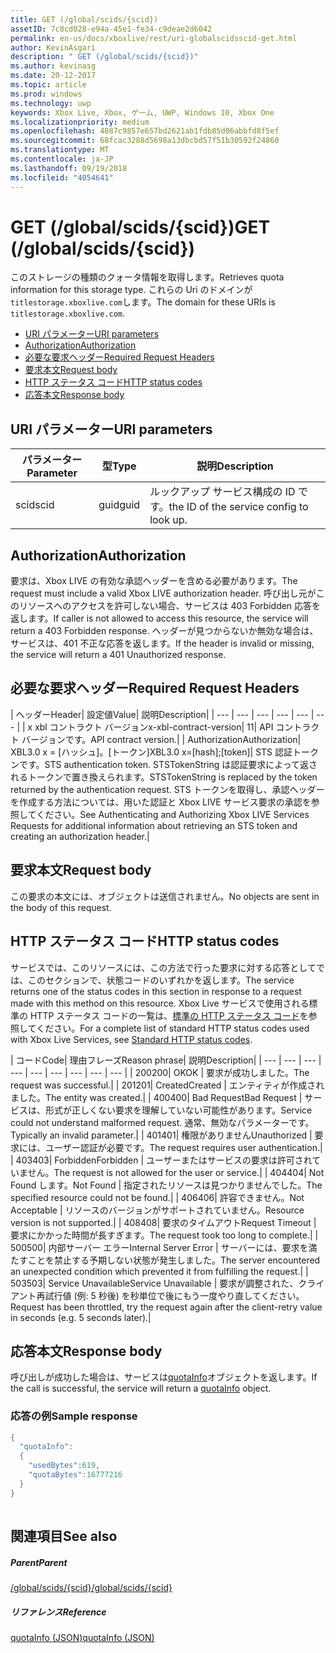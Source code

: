 ```yaml
---
title: GET (/global/scids/{scid})
assetID: 7c8cd028-e94a-45e1-fe34-c9deae2d6042
permalink: en-us/docs/xboxlive/rest/uri-globalscidsscid-get.html
author: KevinAsgari
description: " GET (/global/scids/{scid})"
ms.author: kevinasg
ms.date: 20-12-2017
ms.topic: article
ms.prod: windows
ms.technology: uwp
keywords: Xbox Live, Xbox, ゲーム, UWP, Windows 10, Xbox One
ms.localizationpriority: medium
ms.openlocfilehash: 4087c9857e657bd2621ab1fdb85d06abbfd8f5ef
ms.sourcegitcommit: 68fcac3288d5698a13dbcbd57f51b30592f24860
ms.translationtype: MT
ms.contentlocale: ja-JP
ms.lasthandoff: 09/19/2018
ms.locfileid: "4054641"
---
```

# <a name="get-globalscidsscid"></a><span data-ttu-id="a2f8d-104">GET (/global/scids/{scid})</span><span class="sxs-lookup"><span data-stu-id="a2f8d-104">GET (/global/scids/{scid})</span></span>
<span data-ttu-id="a2f8d-105">このストレージの種類のクォータ情報を取得します。</span><span class="sxs-lookup"><span data-stu-id="a2f8d-105">Retrieves quota information for this storage type.</span></span> <span data-ttu-id="a2f8d-106">これらの Uri のドメインが`titlestorage.xboxlive.com`します。</span><span class="sxs-lookup"><span data-stu-id="a2f8d-106">The domain for these URIs is `titlestorage.xboxlive.com`.</span></span>
 
  * [<span data-ttu-id="a2f8d-107">URI パラメーター</span><span class="sxs-lookup"><span data-stu-id="a2f8d-107">URI parameters</span></span>](#ID4EX)
  * [<span data-ttu-id="a2f8d-108">Authorization</span><span class="sxs-lookup"><span data-stu-id="a2f8d-108">Authorization</span></span>](#ID4ECB)
  * [<span data-ttu-id="a2f8d-109">必要な要求ヘッダー</span><span class="sxs-lookup"><span data-stu-id="a2f8d-109">Required Request Headers</span></span>](#ID4ENB)
  * [<span data-ttu-id="a2f8d-110">要求本文</span><span class="sxs-lookup"><span data-stu-id="a2f8d-110">Request body</span></span>](#ID4EWC)
  * [<span data-ttu-id="a2f8d-111">HTTP ステータス コード</span><span class="sxs-lookup"><span data-stu-id="a2f8d-111">HTTP status codes</span></span>](#ID4EBD)
  * [<span data-ttu-id="a2f8d-112">応答本文</span><span class="sxs-lookup"><span data-stu-id="a2f8d-112">Response body</span></span>](#ID4EUAAC)
 
<a id="ID4EX"></a>

 
## <a name="uri-parameters"></a><span data-ttu-id="a2f8d-113">URI パラメーター</span><span class="sxs-lookup"><span data-stu-id="a2f8d-113">URI parameters</span></span>
 
| <span data-ttu-id="a2f8d-114">パラメーター</span><span class="sxs-lookup"><span data-stu-id="a2f8d-114">Parameter</span></span>| <span data-ttu-id="a2f8d-115">型</span><span class="sxs-lookup"><span data-stu-id="a2f8d-115">Type</span></span>| <span data-ttu-id="a2f8d-116">説明</span><span class="sxs-lookup"><span data-stu-id="a2f8d-116">Description</span></span>| 
| --- | --- | --- | 
| <span data-ttu-id="a2f8d-117">scid</span><span class="sxs-lookup"><span data-stu-id="a2f8d-117">scid</span></span>| <span data-ttu-id="a2f8d-118">guid</span><span class="sxs-lookup"><span data-stu-id="a2f8d-118">guid</span></span>| <span data-ttu-id="a2f8d-119">ルックアップ サービス構成の ID です。</span><span class="sxs-lookup"><span data-stu-id="a2f8d-119">the ID of the service config to look up.</span></span>| 
  
<a id="ID4ECB"></a>

 
## <a name="authorization"></a><span data-ttu-id="a2f8d-120">Authorization</span><span class="sxs-lookup"><span data-stu-id="a2f8d-120">Authorization</span></span>
 
<span data-ttu-id="a2f8d-121">要求は、Xbox LIVE の有効な承認ヘッダーを含める必要があります。</span><span class="sxs-lookup"><span data-stu-id="a2f8d-121">The request must include a valid Xbox LIVE authorization header.</span></span> <span data-ttu-id="a2f8d-122">呼び出し元がこのリソースへのアクセスを許可しない場合、サービスは 403 Forbidden 応答を返します。</span><span class="sxs-lookup"><span data-stu-id="a2f8d-122">If caller is not allowed to access this resource, the service will return a 403 Forbidden response.</span></span> <span data-ttu-id="a2f8d-123">ヘッダーが見つからないか無効な場合は、サービスは、401 不正な応答を返します。</span><span class="sxs-lookup"><span data-stu-id="a2f8d-123">If the header is invalid or missing, the service will return a 401 Unauthorized response.</span></span> 
  
<a id="ID4ENB"></a>

 
## <a name="required-request-headers"></a><span data-ttu-id="a2f8d-124">必要な要求ヘッダー</span><span class="sxs-lookup"><span data-stu-id="a2f8d-124">Required Request Headers</span></span>
 
| <span data-ttu-id="a2f8d-125">ヘッダー</span><span class="sxs-lookup"><span data-stu-id="a2f8d-125">Header</span></span>| <span data-ttu-id="a2f8d-126">設定値</span><span class="sxs-lookup"><span data-stu-id="a2f8d-126">Value</span></span>| <span data-ttu-id="a2f8d-127">説明</span><span class="sxs-lookup"><span data-stu-id="a2f8d-127">Description</span></span>| 
| --- | --- | --- | --- | --- | --- | 
| <span data-ttu-id="a2f8d-128">x xbl コントラクト バージョン</span><span class="sxs-lookup"><span data-stu-id="a2f8d-128">x-xbl-contract-version</span></span>| <span data-ttu-id="a2f8d-129">1</span><span class="sxs-lookup"><span data-stu-id="a2f8d-129">1</span></span>| <span data-ttu-id="a2f8d-130">API コントラクト バージョンです。</span><span class="sxs-lookup"><span data-stu-id="a2f8d-130">API contract version.</span></span>| 
| <span data-ttu-id="a2f8d-131">Authorization</span><span class="sxs-lookup"><span data-stu-id="a2f8d-131">Authorization</span></span>| <span data-ttu-id="a2f8d-132">XBL3.0 x = [ハッシュ]。[トークン]</span><span class="sxs-lookup"><span data-stu-id="a2f8d-132">XBL3.0 x=[hash];[token]</span></span>| <span data-ttu-id="a2f8d-133">STS 認証トークンです。</span><span class="sxs-lookup"><span data-stu-id="a2f8d-133">STS authentication token.</span></span> <span data-ttu-id="a2f8d-134">STSTokenString は認証要求によって返されるトークンで置き換えられます。</span><span class="sxs-lookup"><span data-stu-id="a2f8d-134">STSTokenString is replaced by the token returned by the authentication request.</span></span> <span data-ttu-id="a2f8d-135">STS トークンを取得し、承認ヘッダーを作成する方法については、用いた認証と Xbox LIVE サービス要求の承認を参照してください。</span><span class="sxs-lookup"><span data-stu-id="a2f8d-135">See Authenticating and Authorizing Xbox LIVE Services Requests for additional information about retrieving an STS token and creating an authorization header.</span></span>| 
  
<a id="ID4EWC"></a>

 
## <a name="request-body"></a><span data-ttu-id="a2f8d-136">要求本文</span><span class="sxs-lookup"><span data-stu-id="a2f8d-136">Request body</span></span>
 
<span data-ttu-id="a2f8d-137">この要求の本文には、オブジェクトは送信されません。</span><span class="sxs-lookup"><span data-stu-id="a2f8d-137">No objects are sent in the body of this request.</span></span>
  
<a id="ID4EBD"></a>

 
## <a name="http-status-codes"></a><span data-ttu-id="a2f8d-138">HTTP ステータス コード</span><span class="sxs-lookup"><span data-stu-id="a2f8d-138">HTTP status codes</span></span> 
 
<span data-ttu-id="a2f8d-139">サービスでは、このリソースには、この方法で行った要求に対する応答としてでは、このセクションで、状態コードのいずれかを返します。</span><span class="sxs-lookup"><span data-stu-id="a2f8d-139">The service returns one of the status codes in this section in response to a request made with this method on this resource.</span></span> <span data-ttu-id="a2f8d-140">Xbox Live サービスで使用される標準の HTTP ステータス コードの一覧は、[標準の HTTP ステータス コード](../../additional/httpstatuscodes.md)を参照してください。</span><span class="sxs-lookup"><span data-stu-id="a2f8d-140">For a complete list of standard HTTP status codes used with Xbox Live Services, see [Standard HTTP status codes](../../additional/httpstatuscodes.md).</span></span>
 
| <span data-ttu-id="a2f8d-141">コード</span><span class="sxs-lookup"><span data-stu-id="a2f8d-141">Code</span></span>| <span data-ttu-id="a2f8d-142">理由フレーズ</span><span class="sxs-lookup"><span data-stu-id="a2f8d-142">Reason phrase</span></span>| <span data-ttu-id="a2f8d-143">説明</span><span class="sxs-lookup"><span data-stu-id="a2f8d-143">Description</span></span>| 
| --- | --- | --- | --- | --- | --- | --- | --- | --- | 
| <span data-ttu-id="a2f8d-144">200</span><span class="sxs-lookup"><span data-stu-id="a2f8d-144">200</span></span>| <span data-ttu-id="a2f8d-145">OK</span><span class="sxs-lookup"><span data-stu-id="a2f8d-145">OK</span></span> | <span data-ttu-id="a2f8d-146">要求が成功しました。</span><span class="sxs-lookup"><span data-stu-id="a2f8d-146">The request was successful.</span></span>| 
| <span data-ttu-id="a2f8d-147">201</span><span class="sxs-lookup"><span data-stu-id="a2f8d-147">201</span></span>| <span data-ttu-id="a2f8d-148">Created</span><span class="sxs-lookup"><span data-stu-id="a2f8d-148">Created</span></span> | <span data-ttu-id="a2f8d-149">エンティティが作成されました。</span><span class="sxs-lookup"><span data-stu-id="a2f8d-149">The entity was created.</span></span>| 
| <span data-ttu-id="a2f8d-150">400</span><span class="sxs-lookup"><span data-stu-id="a2f8d-150">400</span></span>| <span data-ttu-id="a2f8d-151">Bad Request</span><span class="sxs-lookup"><span data-stu-id="a2f8d-151">Bad Request</span></span> | <span data-ttu-id="a2f8d-152">サービスは、形式が正しくない要求を理解していない可能性があります。</span><span class="sxs-lookup"><span data-stu-id="a2f8d-152">Service could not understand malformed request.</span></span> <span data-ttu-id="a2f8d-153">通常、無効なパラメーターです。</span><span class="sxs-lookup"><span data-stu-id="a2f8d-153">Typically an invalid parameter.</span></span>| 
| <span data-ttu-id="a2f8d-154">401</span><span class="sxs-lookup"><span data-stu-id="a2f8d-154">401</span></span>| <span data-ttu-id="a2f8d-155">権限がありません</span><span class="sxs-lookup"><span data-stu-id="a2f8d-155">Unauthorized</span></span> | <span data-ttu-id="a2f8d-156">要求には、ユーザー認証が必要です。</span><span class="sxs-lookup"><span data-stu-id="a2f8d-156">The request requires user authentication.</span></span>| 
| <span data-ttu-id="a2f8d-157">403</span><span class="sxs-lookup"><span data-stu-id="a2f8d-157">403</span></span>| <span data-ttu-id="a2f8d-158">Forbidden</span><span class="sxs-lookup"><span data-stu-id="a2f8d-158">Forbidden</span></span> | <span data-ttu-id="a2f8d-159">ユーザーまたはサービスの要求は許可されていません。</span><span class="sxs-lookup"><span data-stu-id="a2f8d-159">The request is not allowed for the user or service.</span></span>| 
| <span data-ttu-id="a2f8d-160">404</span><span class="sxs-lookup"><span data-stu-id="a2f8d-160">404</span></span>| <span data-ttu-id="a2f8d-161">Not Found します。</span><span class="sxs-lookup"><span data-stu-id="a2f8d-161">Not Found</span></span> | <span data-ttu-id="a2f8d-162">指定されたリソースは見つかりませんでした。</span><span class="sxs-lookup"><span data-stu-id="a2f8d-162">The specified resource could not be found.</span></span>| 
| <span data-ttu-id="a2f8d-163">406</span><span class="sxs-lookup"><span data-stu-id="a2f8d-163">406</span></span>| <span data-ttu-id="a2f8d-164">許容できません。</span><span class="sxs-lookup"><span data-stu-id="a2f8d-164">Not Acceptable</span></span> | <span data-ttu-id="a2f8d-165">リソースのバージョンがサポートされていません。</span><span class="sxs-lookup"><span data-stu-id="a2f8d-165">Resource version is not supported.</span></span>| 
| <span data-ttu-id="a2f8d-166">408</span><span class="sxs-lookup"><span data-stu-id="a2f8d-166">408</span></span>| <span data-ttu-id="a2f8d-167">要求のタイムアウト</span><span class="sxs-lookup"><span data-stu-id="a2f8d-167">Request Timeout</span></span> | <span data-ttu-id="a2f8d-168">要求にかかった時間が長すぎます。</span><span class="sxs-lookup"><span data-stu-id="a2f8d-168">The request took too long to complete.</span></span>| 
| <span data-ttu-id="a2f8d-169">500</span><span class="sxs-lookup"><span data-stu-id="a2f8d-169">500</span></span>| <span data-ttu-id="a2f8d-170">内部サーバー エラー</span><span class="sxs-lookup"><span data-stu-id="a2f8d-170">Internal Server Error</span></span> | <span data-ttu-id="a2f8d-171">サーバーには、要求を満たすことを禁止する予期しない状態が発生しました。</span><span class="sxs-lookup"><span data-stu-id="a2f8d-171">The server encountered an unexpected condition which prevented it from fulfilling the request.</span></span>| 
| <span data-ttu-id="a2f8d-172">503</span><span class="sxs-lookup"><span data-stu-id="a2f8d-172">503</span></span>| <span data-ttu-id="a2f8d-173">Service Unavailable</span><span class="sxs-lookup"><span data-stu-id="a2f8d-173">Service Unavailable</span></span> | <span data-ttu-id="a2f8d-174">要求が調整された、クライアント再試行値 (例: 5 秒後) を秒単位で後にもう一度やり直してください。</span><span class="sxs-lookup"><span data-stu-id="a2f8d-174">Request has been throttled, try the request again after the client-retry value in seconds (e.g. 5 seconds later).</span></span>| 
  
<a id="ID4EUAAC"></a>

 
## <a name="response-body"></a><span data-ttu-id="a2f8d-175">応答本文</span><span class="sxs-lookup"><span data-stu-id="a2f8d-175">Response body</span></span>
 
<span data-ttu-id="a2f8d-176">呼び出しが成功した場合は、サービスは[quotaInfo](../../json/json-quota.md)オブジェクトを返します。</span><span class="sxs-lookup"><span data-stu-id="a2f8d-176">If the call is successful, the service will return a [quotaInfo](../../json/json-quota.md) object.</span></span> 
 
<a id="ID4ECBAC"></a>

 
### <a name="sample-response"></a><span data-ttu-id="a2f8d-177">応答の例</span><span class="sxs-lookup"><span data-stu-id="a2f8d-177">Sample response</span></span>
 

```cpp
{
  "quotaInfo":
  {
    "usedBytes":619,
    "quotaBytes":16777216
  }
}
         
```

   
<a id="ID4EOBAC"></a>

 
## <a name="see-also"></a><span data-ttu-id="a2f8d-178">関連項目</span><span class="sxs-lookup"><span data-stu-id="a2f8d-178">See also</span></span>
 
<a id="ID4EQBAC"></a>

 
##### <a name="parent"></a><span data-ttu-id="a2f8d-179">Parent</span><span class="sxs-lookup"><span data-stu-id="a2f8d-179">Parent</span></span> 

[<span data-ttu-id="a2f8d-180">/global/scids/{scid}</span><span class="sxs-lookup"><span data-stu-id="a2f8d-180">/global/scids/{scid}</span></span>](uri-globalscidsscid.md)

  
<a id="ID4E1BAC"></a>

 
##### <a name="reference"></a><span data-ttu-id="a2f8d-181">リファレンス</span><span class="sxs-lookup"><span data-stu-id="a2f8d-181">Reference</span></span> 

[<span data-ttu-id="a2f8d-182">quotaInfo (JSON)</span><span class="sxs-lookup"><span data-stu-id="a2f8d-182">quotaInfo (JSON)</span></span>](../../json/json-quota.md)

   
